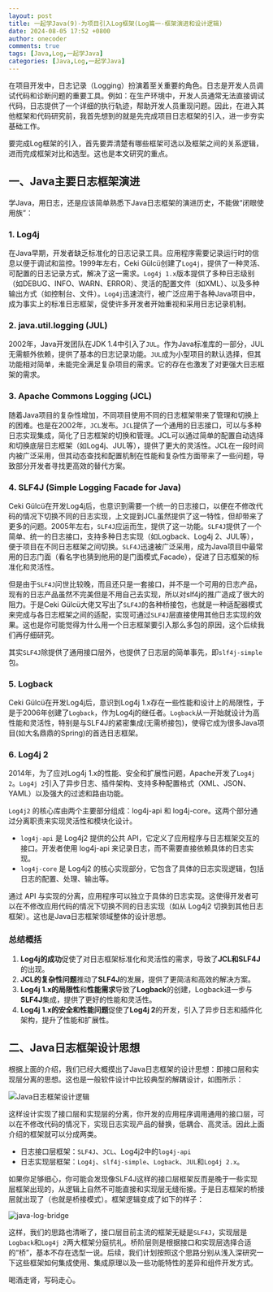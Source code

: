 ```yaml
---
layout: post
title: 一起学Java(9)-为项目引入Log框架(Log篇一-框架演进和设计逻辑)
date: 2024-08-05 17:52 +0800
author: onecoder
comments: true
tags: [Java,Log,一起学Java]
categories: [Java,Log,一起学Java]
---
```

在项目开发中，日志记录（Logging）扮演着至关重要的角色。日志是开发人员调试代码和诊断问题的重要工具。例如：在生产环境中，开发人员通常无法直接调试代码，日志提供了一个详细的执行轨迹，帮助开发人员重现问题。因此，在进入其他框架和代码研究前，我首先想到的就是先完成项目日志框架的引入，进一步夯实基础工作。

要完成Log框架的引入，首先要弄清楚有哪些框架可选以及框架之间的关系逻辑，进而完成框架对比和选型。这也是本文研究的重点。

<!--more-->

## 一、Java主要日志框架演进

学Java，用日志，还是应该简单熟悉下Java日志框架的演进历史，不能做“闭眼使用族”：

### 1. Log4j

在Java早期，开发者缺乏标准化的日志记录工具。应用程序需要记录运行时的信息以便于调试和监控。1999年左右，Ceki Gülcü创建了`Log4j`，提供了一种灵活、可配置的日志记录方式，解决了这一需求。`Log4j 1.x`版本提供了多种日志级别（如DEBUG、INFO、WARN、ERROR）、灵活的配置文件（如XML）、以及多种输出方式（如控制台、文件）。`Log4j`迅速流行，被广泛应用于各种Java项目中，成为事实上的标准日志框架，促使许多开发者开始重视和采用日志记录机制。

### 2. java.util.logging (JUL)

2002年，Java开发团队在JDK 1.4中引入了`JUL`。作为Java标准库的一部分，JUL无需额外依赖，提供了基本的日志记录功能。`JUL`成为小型项目的默认选择，但其功能相对简单，未能完全满足复杂项目的需求。它的存在也激发了对更强大日志框架的需求。

### 3. Apache Commons Logging (JCL)

随着Java项目的复杂性增加，不同项目使用不同的日志框架带来了管理和切换上的困难。也是在2002年，`JCL`发布。`JCL`提供了一个通用的日志接口，可以与多种日志实现集成，简化了日志框架的切换和管理。JCL可以通过简单的配置自动选择和切换底层日志框架（如Log4j、JUL等），提供了更大的灵活性。JCL在一段时间内被广泛采用，但其动态查找和配置机制在性能和复杂性方面带来了一些问题，导致部分开发者寻找更高效的替代方案。

### 4. SLF4J (Simple Logging Facade for Java)

Ceki Gülcü在开发Log4j后，也意识到需要一个统一的日志接口，以便在不修改代码的情况下切换不同的日志实现，上文提到JCL虽然提供了这一特性，但却带来了更多的问题。2005年左右，`SLF4J`应运而生，提供了这一功能。`SLF4J`提供了一个简单、统一的日志接口，支持多种日志实现（如Logback、Log4j 2、JUL等），便于项目在不同日志框架之间切换。`SLF4J`迅速被广泛采用，成为Java项目中最常用的日志门面（看名字也猜到他用的是门面模式,Facade），促进了日志框架的标准化和灵活性。

但是由于`SLF4J`问世比较晚，而且还只是一套接口，并不是一个可用的日志产品，现有的日志产品虽然不完美但是不用自己去实现，所以对slf4j的推广造成了很大的阻力。于是Ceki Gülcü大佬又写出了`SLF4J`的各种桥接包，也就是一种适配器模式来完成与各日志框架之间的适配，实现可通过`SLF4J`层直接使用其他日志实现的效果。这也是你可能觉得为什么用一个日志框架要引入那么多包的原因，这个后续我们再仔细研究。

其实`SLF4J`除提供了通用接口层外，也提供了日志层的简单事先，即`slf4j-simple`包。

### 5. Logback

Ceki Gülcü在开发Log4j后，意识到Log4j 1.x存在一些性能和设计上的局限性，于是于2006年创建了`Logback`，作为Log4j的继任者。`Logback`从一开始就设计为高性能和灵活性，特别是与SLF4J的紧密集成(无需桥接包)，使得它成为很多Java项目(如大名鼎鼎的Spring)的首选日志框架。

### 6. Log4j 2

2014年，为了应对Log4j 1.x的性能、安全和扩展性问题，Apache开发了`Log4j 2`。`Log4j 2`引入了异步日志、插件架构、支持多种配置格式（XML、JSON、YAML）以及强大的过滤和路由功能。

`Log4j2` 的核心库由两个主要部分组成：log4j-api 和 log4j-core。这两个部分通过分离职责来实现灵活性和模块化设计。

- `log4j-api` 是 Log4j2 提供的公共 API，它定义了应用程序与日志框架交互的接口。开发者使用 log4j-api 来记录日志，而不需要直接依赖具体的日志实现。
- `log4j-core` 是 Log4j2 的核心实现部分，它包含了具体的日志实现逻辑，包括日志的配置、处理、输出等。
  
通过 API 与实现的分离，应用程序可以独立于具体的日志实现。这使得开发者可以在不修改应用代码的情况下切换不同的日志实现（如从 Log4j2 切换到其他日志框架）。这也是Java日志框架领域整体的设计思想。

### 总结概括

1. **Log4j的成功**促使了对日志框架标准化和灵活性的需求，导致了**JCL和SLF4J**的出现。
2. **JCL的复杂性问题**推动了**SLF4J**的发展，提供了更简洁和高效的解决方案。
3. **Log4j 1.x的局限性**和**性能需求**导致了**Logback**的创建，Logback进一步与**SLF4J**集成，提供了更好的性能和灵活性。
4. **Log4j 1.x的安全和性能问题**促使了**Log4j 2**的开发，引入了异步日志和插件化架构，提升了性能和扩展性。

## 二、Java日志框架设计思想

根据上面的介绍，我们已经大概摸出了Java日志框架的设计思想：即接口层和实现层分离的思想。这也是一般软件设计中比较典型的解耦设计，如图所示：

![Java日志框架设计逻辑](/images/post/java-go-9/java-log-1.svg)

这样设计实现了接口层和实现层的分离，你开发的应用程序调用通用的接口层，可以在不修改代码的情况下，实现日志实现产品的替换，低耦合、高灵活。因此上面介绍的框架就可以分成两类。

- 日志接口层框架：`SLF4J`、`JCL`、Log4j2中的`log4j-api`
- 日志实现层框架：`Log4j`、`slf4j-simple`、`Logback`、`JUL`和`Log4j 2.x`。

如果你足够细心，你可能会发现像SLF4J这样的接口层框架反而是晚于一些实现层框架出现的，从逻辑上自然不可能直接和实现层无缝衔接。于是日志框架的桥接层就出现了（也就是桥接模式）。框架逻辑变成了如下的样子：

![java-log-bridge](/images/post/java-go-9/java-log-bridge.svg)

这样，我们的思路也清晰了，接口层目前主流的框架无疑是`SLF4J`，实现层是`Logback`和`Log4j 2`两大框架分庭抗礼。桥阶层则是根据接口和实现层选择合适的“桥”，基本不存在选型一说。后续，我们计划按照这个思路分别从浅入深研究一下这些框架如何集成使用、集成原理以及一些功能特性的差异和组件开发方式。

喝酒走肾，写码走心。
